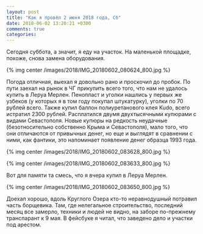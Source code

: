 ```yaml
---
layout: post
title: "Как я провёл 2 июня 2018 года, Сб"
date: 2018-06-02 13:20:21 +0300
comments: true
categories: 
---
```

Сегодня суббота, а значит, я еду на участок. На маленькой площадке, похоже, снова замена оборудования.

{% img center /images/2018/IMG_20180602_080624_800.jpg %}

Погода отличная, выехал я довольно рано и проскочил до пробок. По пути заехал на рынок в ЧГ прикупить всего того, что нам не удалось купить в Леруа Мерлен. Пенопласт и уголки нашлись у первых же узбеков (у которых я в том году покупал штукатурку), уголки по 70 рублей всего. Также купил баллон полиуретанового клея Kudo, всего истратил 2300 рублей. Расплатился двумя двухтысячными купюрами с видами Севастополя. Новые купюры на редкость неудачные (безотносительно собственно Крыма и Севастополя), мало того, что они отличаются от привычных денег, но еще и выглядят в сравнении с ними, как фантики, это напоминает появление денег образца 1993 года.

{% img center /images/2018/IMG_20180602_083628_800.jpg %}

{% img center /images/2018/IMG_20180602_083633_800.jpg %}

Вот для памяти та смесь, что я вчера купил в Леруа Мерлен.

{% img center /images/2018/IMG_20180602_083650_800.jpg %}

Доехал хорошо, вдоль Круглого Озера кто-то неравнодушный потравил часть борщевика. Там, где нелегальное строительство, последний месяц все замерло, техники и людей не видно, на заборе по-прежнему транспарант к 9 мая. В фейсбуке я читал, что заведено дело и участки под арестом.